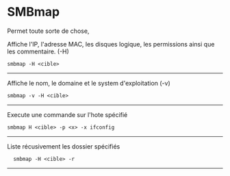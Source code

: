 # SMBmap 
Permet toute sorte de chose,

Affiche l'IP, l'adresse MAC, les disques logique, les permissions ainsi que les commentaire. (-H)

    smbmap -H <cible>

  ___________________________

Affiche le nom, le domaine et le system d'exploitation (-v)

    smbmap -v -H <cible>

  ____________________________

Execute une commande sur l'hote spécifié 

    smbmap H <cible> -p <x> -x ifconfig

  _____________________________

  Liste récusivement les dossier spécifiés

      smbmap -H <cible> -r

  _____________________________
